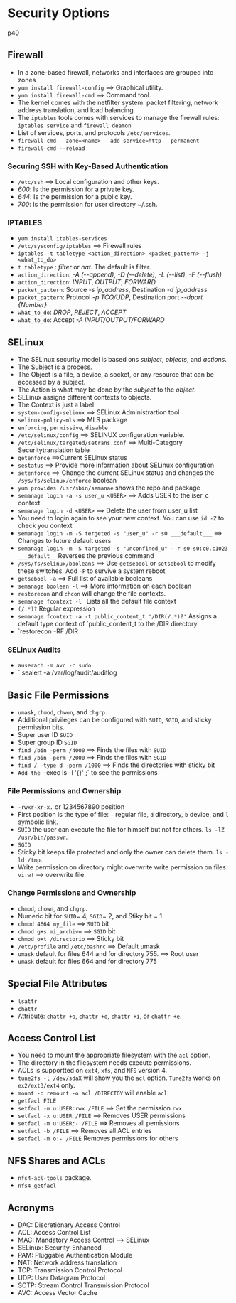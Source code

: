 # Security Options
p40
## Firewall
- In a zone-based firewall, networks and interfaces are grouped into zones
- `yum install firewall-config` ==> Graphical utility.
- `yum install firewall-cmd` ==> Command tool.
- The kernel comes with the netfilter system: packet filtering, network address translation, and load balancing.
- The `iptables` tools comes with services to manage the firewall rules: `iptables service` and `firewall deamon` 
- List of services, ports, and protocols `/etc/services`.
- `firewall-cmd --zone=<name> --add-service=http --permanent`
- `firewall-cmd --reload`

### Securing SSH with Key-Based Authentication
- `/etc/ssh` ==> Local configuration and other keys.
- *600*: Is the permission for a private key.
- *644*: Is the permission for a public key.
- *700*: Is the permission for user directory ~/.ssh.

### IPTABLES
- `yum install itables-services`
- `/etc/sysconfig/iptables` ==> Firewall rules
- `iptables -t tabletype <action_direction> <packet_pattern> -j <what_to_do>`
- `t tabletype` : *filter* or *nat*. The default is filter.
- `action_direction`: *-A (--append)*, *-D (--delete)*, *-L (--list)*, *-F (--flush)*
- `action_direction`: *INPUT*, *OUTPUT*, *FORWARD*
- `packet_pattern`: Source *-s ip_address*, Destination *-d ip_address*
- `packet_pattern`: Protocol *-p TCO/UDP*, Destination port *--dport {Number}*
- `what_to_do`: *DROP*, *REJECT*, *ACCEPT*
- `what_to_do`: Accept *-A INPUT/OUTPUT/FORWARD*

## SELinux
- The SELinux security model is based ons *subject*, *objects*, and *actions*.
- The Subject is a process.
- The Object is a file, a device, a socket, or any resource that can be accessed by a subject.
- The Action is what may be done by the *subject* to the *object*.
- SELinux assigns different contexts  to objects. 
- The Context is just a label 
- `system-config-selinux` ==> SELinux Administrartion tool
- `selinux-policy-mls` ==> MLS package
- `enforcing`, `permissive`, `disable`
- `/etc/selinux/config` ==> SELINUX configuration variable.
- `/etc/selinux/targeted/setrans.conf` ==> Multi-Category Securitytranslation table
- `getenforce` ==>Current SELinux status
- `sestatus` ==> Provide more information about SELinux configuration
- `setenforce` ==> Change the current SELinux status and changes the `/sys/fs/selinux/enforce` boolean
- `yum provides /usr/sbin/semanae` shows the repo and package
- `semanage login -a -s user_u <USER>` ==> Adds USER to the iser_c context 
- `semanage login -d <USER>` ==> Delete the user from user_u list
- You need to login again to see your new context. You can use `id -Z` to check you context
- `semanage login -m -S tergeted -s "user_u" -r s0 ___default___` ==> Changes to future default users
- `semanage login -m -S targeted -s "unconfined_u" - r s0-s0:c0.c1023 ___default__` Reverses the previous command 
- `/sys/fs/selinux/booleans` ==> Use `getsebool` or `setsebool` to modify these switches. Add `-P` to survive a system reboot
- `getsebool -a` ==> Full list of available booleans
- `semanage boolean -l` ==> More information on each boolean
- `restorecon` and `chcon` will change the file contexts.
- `semanage fcontext -l ` Lists all the default file context
- `(/.*)?` Regular expression
- `semanage fcontext -a -t public_content_t '/DIR(/.*)?'` Assigns a default type context of `public_content_t to the /DIR directory
- `restorecon -RF /DIR

### SELinux Audits
- `auserach -m avc -c sudo`
- ` sealert -a /var/log/audit/auditlog


## Basic File Permissions
- `umask`, `chmod`, `chwon`, and `chgrp`
- Additional privileges can be configured with `SUID`, `SGID`, and sticky permission bits.
- Super user ID `SUID`
- Super group ID `SGID`
- `find /bin -perm /4000` ==> Finds the files with `SUID`
- `find /bin -perm /2000` ==> Finds the files with `SGID`
- `find / -type d -perm /1000` ==> Finds the directories with sticky bit
- `Add the `-exec ls -l '{}' \;` to see the permissions

### File Permissions and Ownership
- `-rwxr-xr-x.` or 1234567890 position 
- First position is the type of file: `-` regular file, `d` directory, `b` device, and `l` symbolic link. 
- `SUID` the user can execute the file for himself but not for others. `ls -lZ /usr/bin/passwr`.
- `SGID` 
- Sticky bit keeps file protected and only the owner can delete them. `ls -ld /tmp`.
- Write permission on directory might overwrite write permission on files. `vi:w!` -->  overwrite file.

### Change Permissions and Ownership
- `chmod`, `chown`, and `chgrp`.
- Numeric bit for `SUID`= 4, `SGID`= 2, and Stiky bit = 1
- `chmod 4664 my_file` ==> `SUID` bit
- `chmod g+s mi_archivo` ==> `SGID` bit
- `chmod o+t /directorio` ==> Sticky bit
- `/etc/profile` and `/etc/bashrc` ==> Default umask
- `umask` default for files 644 and for directory 755. ==> Root user
- `umask` default for files 664 and for directory 775

## Special File Attributes
- `lsattr`
- `chattr`
- Attribute: `chattr +a`, `chattr +d`, `chattr +i`, or `chattr +e`.

## Access Control List
- You need to mount the appropriate filesystem with the `acl` option. 
- The directory in the filesystem needs execute permissions.
- ACLs is supportted on `ext4`, `xfs`, and `NFS` version 4.
- `tune2fs -l /dev/sdaX` will show you the `acl` option.  `Tune2fs` works on `ex2/ext3/ext4` only.
- `mount -o remount -o acl /DIRECTOY` will enable `acl`.
- `getfacl FILE`
- `setfacl -m u:USER:rwx /FILE` ==> Set the permission `rwx`
- `setfacl -x u:USER /FILE` ==> Removes USER permissions
- `setfacl -m u:USER:- /FILE` ==> Removes all pemissions
- `setfacl -b /FILE` ==> Removes all ACL entries
- `setfacl -m o:- /FILE` Removes permissions for others

## NFS Shares and ACLs
- `nfs4-acl-tools` package.
- `nfs4_getfacl` 

## Acronyms
- DAC: Discretionary Access Control
- ACL: Access Control List
- MAC: Mandatory Access Control --> SELinux
- SELinux: Security-Enhanced
- PAM: Pluggable Authentication Module
- NAT: Network address translation
- TCP: Transmission Control Protocol
- UDP: User Datagram Protocol
- SCTP: Stream Control Transmission Protocol
- AVC: Access Vector Cache
